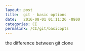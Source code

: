 ```yaml
---
layout: post
title:  git - basic options
date:   2016-08-01 01:11:26 -0800
categories: CI
permalink: /CI/git/basicopts
---
```


the difference between git clone



